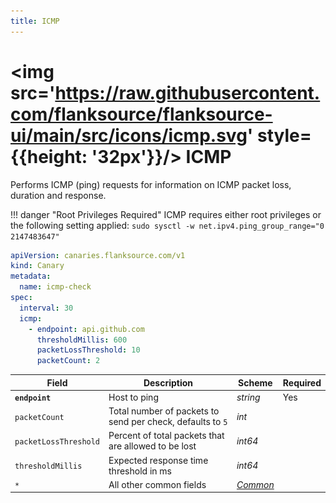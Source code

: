 ```yaml
---
title: ICMP
---
```


# <img src='https://raw.githubusercontent.com/flanksource/flanksource-ui/main/src/icons/icmp.svg' style={{height: '32px'}}/> ICMP

Performs ICMP (ping) requests for information on ICMP packet loss, duration and response.

!!! danger "Root Privileges Required"
    ICMP requires either root privileges or the following setting applied:
    ```
    sudo sysctl -w net.ipv4.ping_group_range="0 2147483647"
    ```

```yaml title="imcp-check.yaml"
apiVersion: canaries.flanksource.com/v1
kind: Canary
metadata:
  name: icmp-check
spec:
  interval: 30
  icmp:
    - endpoint: api.github.com
      thresholdMillis: 600
      packetLossThreshold: 10
      packetCount: 2

```

| Field                 | Description                                                | Scheme                | Required |
| --------------------- | ---------------------------------------------------------- | --------------------- | -------- |
| **`endpoint`**        | Host to ping                                               | _string_              | Yes      |
| `packetCount`         | Total number of packets to send per check, defaults to `5` | _int_                 |          |
| `packetLossThreshold` | Percent of total packets that are allowed to be lost       | _int64_               |          |
| `thresholdMillis`     | Expected response time threshold in ms                     | _int64_               |          |
| `*`                   | All other common fields                                     | [_Common_](common) |          |
